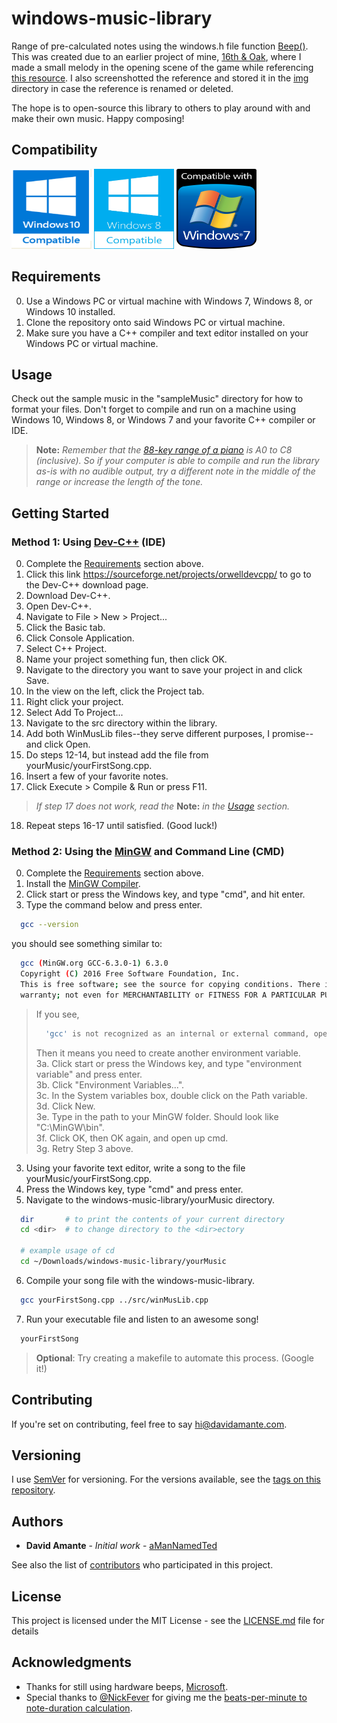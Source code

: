 # windows-music-library

Range of pre-calculated notes using the windows.h file function [Beep()](https://msdn.microsoft.com/en-us/library/windows/desktop/ms679277(v=vs.85).aspx). This was created due to an earlier project of mine, [16th & Oak](https://github.com/aManNamedTed/16th-Oak), where I made a small melody in the opening scene of the game while referencing [this resource](https://pages.mtu.edu/~suits/notefreqs.html). I also screenshotted the reference and stored it in the [img](img) directory in case the reference is renamed or deleted. 

The hope is to open-source this library to others to play around with and make their own music. Happy composing!

## Compatibility

<p float="left" text-align="center">
  <img class="compat_img" width="128" height="128" src="img/win_10_compat_icon.png"/>
  <img class="compat_img" width="128" height="128" src="img/win_8_compat_icon.png"/>
  <img class="compat_img" width="128" height="128" src="img/win_7_compat_icon.png"/>
</p>

## Requirements

0. Use a Windows PC or virtual machine with Windows 7, Windows 8, or Windows 10 installed.
1. Clone the repository onto said Windows PC or virtual machine.
2. Make sure you have a C++ compiler and text editor installed on your Windows PC or virtual machine.

## Usage

Check out the sample music in the "sampleMusic" directory for how to format your files.
Don't forget to compile and run on a machine using Windows 10, Windows 8, or Windows 7 and your favorite C++ compiler or IDE.

> <b>Note:</b> 
> <i>
>   Remember that the [88-key range of a piano](img/piano_organ_range.jpg) is A0 to C8 (inclusive). So if your computer is 
>   able to compile and run the library as-is with no audible output, try a different note in the middle of the range or 
>   increase the length of the tone.
> </i> 

## Getting Started
### Method 1: Using [Dev-C++](https://sourceforge.net/projects/orwelldevcpp/) (IDE)

0. Complete the [Requirements](#requirements) section above.
1. Click this link https://sourceforge.net/projects/orwelldevcpp/ to go to the Dev-C++ download page.
2. Download Dev-C++.
3. Open Dev-C++.
4. Navigate to File > New > Project...
5. Click the Basic tab.
6. Click Console Application.
7. Select C++ Project.
8. Name your project something fun, then click OK.
9. Navigate to the directory you want to save your project in and click Save.
10. In the view on the left, click the Project tab.
11. Right click your project.
12. Select Add To Project...
13. Navigate to the src directory within the library.
14. Add both WinMusLib files--they serve different purposes, I promise-- and click Open.
15. Do steps 12-14, but instead add the file from yourMusic/yourFirstSong.cpp.
16. Insert a few of your favorite notes.
17. Click Execute > Compile & Run or press F11. 
> <i>If step 17 does not work, read the</i> <b>Note:</b> <i>in the [Usage](#usage) section.</i>
18. Repeat steps 16-17 until satisfied. (Good luck!)

### Method 2: Using the [MinGW](https://sourceforge.net/projects/mingw/files/OldFiles/) and Command Line (CMD)

0. Complete the [Requirements](#requirements) section above.
1. Install the [MinGW Compiler](https://sourceforge.net/projects/mingw/files/OldFiles/).
2. Click start or press the Windows key, and type "cmd", and hit enter.
3. Type the command below and press enter.
```bash
  gcc --version
```
you should see something similar to:
```bash
  gcc (MinGW.org GCC-6.3.0-1) 6.3.0
  Copyright (C) 2016 Free Software Foundation, Inc.
  This is free software; see the source for copying conditions. There is NO
  warranty; not even for MERCHANTABILITY or FITNESS FOR A PARTICULAR PURPOSE.
```
> If you see,
> ```bash
>   'gcc' is not recognized as an internal or external command, operable program or batch file.
> ```
> Then it means you need to create another environment variable. <br/>
> 3a. Click start or press the Windows key, and type "environment variable" and press enter. <br/>
> 3b. Click "Environment Variables...". <br/>
> 3c. In the System variables box, double click on the Path variable. <br/>
> 3d. Click New. <br/>
> 3e. Type in the path to your MinGW folder. Should look like "C:\MinGW\bin". <br/>
> 3f. Click OK, then OK again, and open up cmd. <br/>
> 3g. Retry Step 3 above.
3. Using your favorite text editor, write a song to the file yourMusic/yourFirstSong.cpp.
4. Press the Windows key, type "cmd" and press enter.
5. Navigate to the windows-music-library/yourMusic directory.
```bash
  dir       # to print the contents of your current directory  
  cd <dir>  # to change directory to the <dir>ectory
  
  # example usage of cd
  cd ~/Downloads/windows-music-library/yourMusic
```
6. Compile your song file with the windows-music-library.
```bash
  gcc yourFirstSong.cpp ../src/winMusLib.cpp
```
7. Run your executable file and listen to an awesome song!
```bash
  yourFirstSong
```

> <b>Optional</b>: Try creating a makefile to automate this process. (Google it!)

## Contributing

If you're set on contributing, feel free to say hi@davidamante.com.

## Versioning

I use [SemVer](http://semver.org/) for versioning. For the versions available, see the [tags on this repository](https://github.com/aManNamedTed/windows-music-library/tags). 

## Authors

* **David Amante** - *Initial work* - [aManNamedTed](https://github.com/aManNamedTed)

See also the list of [contributors](https://github.com/your/project/contributors) who participated in this project.

## License

This project is licensed under the MIT License - see the [LICENSE.md](LICENSE.md) file for details

## Acknowledgments

* Thanks for still using hardware beeps, [Microsoft](https://github.com/Microsoft).
* Special thanks to [@NickFever](https://twitter.com/NickFever?lang=en) for giving me the [beats-per-minute to note-duration calculation](http://nickfever.com/music/blog/2014/bpm-to-ms).

